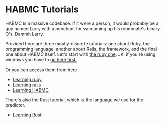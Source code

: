 # HABMC Tutorials
HABMC is a massive codebase.
If it were a person, it would probably be a guy named Larry with a penchant for vacuuming up his roommate's binary-O's. 
Dammit Larry.

Provided here are three mostly-discrete tutorials: one about Ruby, the programming language, another about Rails, the framework, and the final one about HABMC itself.
Let's start with [the ruby one](ruby/ruby-01.md). JK, if you're using windows you have to [go here first.](Ubuntu/%20%20Ubuntu_Overview.md)

Or you can access them from here
- [Learning ruby](ruby/ruby-01.md)
- [Learning rails](rails/rails-01.md)
- [Learning HABMC](habmc/habmc-01.md)

There's also the Rust tutorial, which is the language we use for the predictor.
- [Learning Rust](rust/rust-01.md)
